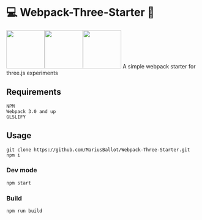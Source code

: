# :computer: Webpack-Three-Starter :ocean:
<img src="https://raw.githubusercontent.com/webpack/media/master/logo/icon-square-big.png" width="100"><img src="https://upload.wikimedia.org/wikipedia/commons/thumb/d/db/Npm-logo.svg/1280px-Npm-logo.svg.png" width="100"><img src="https://developers.cloudflare.com/logos/threejs.svg" width="100">
A simple webpack starter for three.js experiments

## Requirements
```
NPM
Webpack 3.0 and up
GLSLIFY
```

## Usage
```
git clone https://github.com/MariusBallot/Webpack-Three-Starter.git
npm i
```

### Dev mode
```
npm start
```

### Build
```
npm run build
```